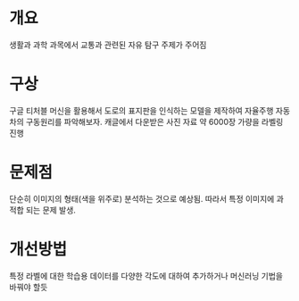 # 개요
생활과 과학 과목에서 교통과 관련된 자유 탐구 주제가 주어짐


# 구상
구글 티처블 머신을 활용해서 도로의 표지판을 인식하는 모델을 제작하여
자율주행 자동차의 구동원리를 파악해보자.
캐글에서 다운받은 사진 자료 약 6000장 가량을 라벨링 진행


# 문제점
단순히 이미지의 형태(색을 위주로) 분석하는 것으로 예상됨.
따라서 특정 이미지에 과적합 되는 문제 발생.


# 개선방법
특정 라벨에 대한 학습용 데이터를 다양한 각도에 대하여 추가하거나 머신러닝 기법을 바꿔야 할듯
